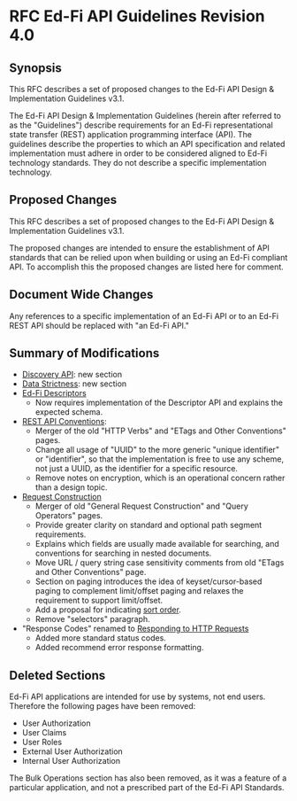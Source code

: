 # RFC Ed-Fi API Guidelines Revision 4.0

## Synopsis

This RFC describes a set of proposed changes to the Ed-Fi API Design &
Implementation Guidelines v3.1.

The Ed-Fi API Design & Implementation Guidelines (herein after referred to as
the "Guidelines") describe requirements for an Ed-Fi representational state
transfer (REST) application programming interface (API). The guidelines describe
the properties to which an API specification and related implementation must
adhere in order to be considered aligned to Ed-Fi technology standards. They do
not describe a specific implementation technology.

## Proposed Changes

This RFC describes a set of proposed changes to the Ed-Fi API Design &
Implementation Guidelines v3.1.

The proposed changes are intended to ensure the establishment of API standards
that can be relied upon when building or using an Ed-Fi compliant API. To
accomplish this the proposed changes are listed here for comment.

## Document Wide Changes

Any references to a specific implementation of an Ed-Fi API or to an Ed-Fi REST
API should be replaced with "an Ed-Fi API."

## Summary of Modifications

* [Discovery API](v4.0/API-DESIGN-GUIDELINES/DISCOVERY-API.md): new section
* [Data Strictness](v4.0/API-DESIGN-GUIDELINES/DATA-STRICTNESS.md): new section
* [Ed-Fi Descriptors](v4.0/API-DESIGN-GUIDELINES/ED-FI-DESCRIPTORS.md)
  * Now requires implementation of the Descriptor API and explains the expected
    schema.
* [REST API Conventions](v4.0/API-DESIGN-GUIDELINES/REST-API.md):
  * Merger of the old "HTTP Verbs" and "ETags and Other Conventions" pages.
  * Change all usage of "UUID" to the more generic "unique identifier" or
    "identifier", so that the implementation is free to use any scheme, not just
    a UUID, as the identifier for a specific resource.
  * Remove notes on encryption, which is an operational concern rather than a
    design topic.
* [Request Construction](v4.0/API-DESIGN-GUIDELINES/REQUEST-CONSTRUCTION.md)
  * Merger of old "General Request Construction" and "Query Operators" pages.
  * Provide greater clarity on standard and optional path segment requirements.
  * Explains which fields are usually made available for searching, and
    conventions for searching in nested documents.
  * Move URL / query string case sensitivity comments from old "ETags and Other
    Conventions" page.
  * Section on paging introduces the idea of keyset/cursor-based paging to
    complement limit/offset paging and relaxes the requirement to support
    limit/offset.
  * Add a proposal for indicating [sort
    order](v4.0/API-DESIGN-GUIDELINES/REQUEST-CONSTRUCTION.md#ordering).
  * Remove "selectors" paragraph.
* "Response Codes" renamed to [Responding to HTTP Requests](v4.0/API-DESIGN-GUIDELINES/RESPONSES.md)
  * Added more standard status codes.
  * Added recommend error response formatting.

## Deleted Sections

Ed-Fi API applications are intended for use by systems, not end users. Therefore
the following pages have been removed:

* User Authorization
* User Claims
* User Roles
* External User Authorization
* Internal User Authorization

The Bulk Operations section has also been removed, as it was a feature of a
particular application, and not a prescribed part of the Ed-Fi API Standards.
